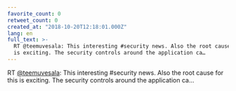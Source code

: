 ```yaml
---
favorite_count: 0
retweet_count: 0
created_at: "2018-10-20T12:18:01.000Z"
lang: en
full_text: >-
  RT @teemuvesala: This interesting #security news. Also the root cause for this
  is exciting. The security controls around the application ca…
---
```


RT [@teemuvesala](https://twitter.com/teemuvesala): This interesting #security
news. Also the root cause for this is exciting. The security controls around the
application ca…
